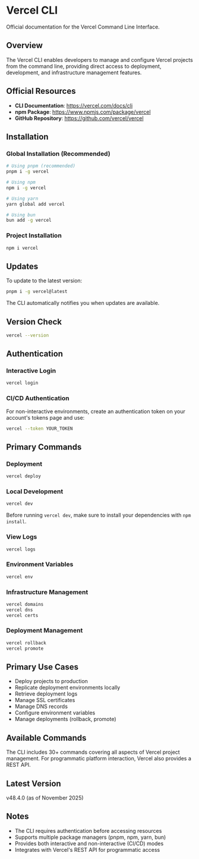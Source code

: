 # Vercel CLI

Official documentation for the Vercel Command Line Interface.

## Overview

The Vercel CLI enables developers to manage and configure Vercel projects from the command line, providing direct access to deployment, development, and infrastructure management features.

## Official Resources

- **CLI Documentation**: https://vercel.com/docs/cli
- **npm Package**: https://www.npmjs.com/package/vercel
- **GitHub Repository**: https://github.com/vercel/vercel

## Installation

### Global Installation (Recommended)

```bash
# Using pnpm (recommended)
pnpm i -g vercel

# Using npm
npm i -g vercel

# Using yarn
yarn global add vercel

# Using bun
bun add -g vercel
```

### Project Installation

```bash
npm i vercel
```

## Updates

To update to the latest version:

```bash
pnpm i -g vercel@latest
```

The CLI automatically notifies you when updates are available.

## Version Check

```bash
vercel --version
```

## Authentication

### Interactive Login

```bash
vercel login
```

### CI/CD Authentication

For non-interactive environments, create an authentication token on your account's tokens page and use:

```bash
vercel --token YOUR_TOKEN
```

## Primary Commands

### Deployment

```bash
vercel deploy
```

### Local Development

```bash
vercel dev
```

Before running `vercel dev`, make sure to install your dependencies with `npm install`.

### View Logs

```bash
vercel logs
```

### Environment Variables

```bash
vercel env
```

### Infrastructure Management

```bash
vercel domains
vercel dns
vercel certs
```

### Deployment Management

```bash
vercel rollback
vercel promote
```

## Primary Use Cases

- Deploy projects to production
- Replicate deployment environments locally
- Retrieve deployment logs
- Manage SSL certificates
- Manage DNS records
- Configure environment variables
- Manage deployments (rollback, promote)

## Available Commands

The CLI includes 30+ commands covering all aspects of Vercel project management. For programmatic platform interaction, Vercel also provides a REST API.

## Latest Version

v48.4.0 (as of November 2025)

## Notes

- The CLI requires authentication before accessing resources
- Supports multiple package managers (pnpm, npm, yarn, bun)
- Provides both interactive and non-interactive (CI/CD) modes
- Integrates with Vercel's REST API for programmatic access
